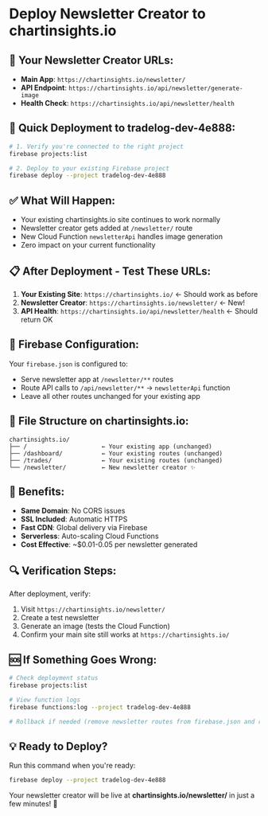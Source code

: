# Deploy Newsletter Creator to chartinsights.io

## 🎯 **Your Newsletter Creator URLs:**
- **Main App**: `https://chartinsights.io/newsletter/`
- **API Endpoint**: `https://chartinsights.io/api/newsletter/generate-image`
- **Health Check**: `https://chartinsights.io/api/newsletter/health`

## 🚀 **Quick Deployment to tradelog-dev-4e888:**

```bash
# 1. Verify you're connected to the right project
firebase projects:list

# 2. Deploy to your existing Firebase project
firebase deploy --project tradelog-dev-4e888
```

## ✅ **What Will Happen:**
- Your existing chartinsights.io site continues to work normally
- Newsletter creator gets added at `/newsletter/` route
- New Cloud Function `newsletterApi` handles image generation
- Zero impact on your current functionality

## 📋 **After Deployment - Test These URLs:**
1. **Your Existing Site**: `https://chartinsights.io/` ← Should work as before
2. **Newsletter Creator**: `https://chartinsights.io/newsletter/` ← New!
3. **API Health**: `https://chartinsights.io/api/newsletter/health` ← Should return OK

## 🔧 **Firebase Configuration:**
Your `firebase.json` is configured to:
- Serve newsletter app at `/newsletter/**` routes
- Route API calls to `/api/newsletter/**` → `newsletterApi` function
- Leave all other routes unchanged for your existing app

## 📁 **File Structure on chartinsights.io:**
```
chartinsights.io/
├── /                     ← Your existing app (unchanged)
├── /dashboard/           ← Your existing routes (unchanged)
├── /trades/              ← Your existing routes (unchanged)
└── /newsletter/          ← New newsletter creator ✨
```

## 🎉 **Benefits:**
- **Same Domain**: No CORS issues
- **SSL Included**: Automatic HTTPS
- **Fast CDN**: Global delivery via Firebase
- **Serverless**: Auto-scaling Cloud Functions
- **Cost Effective**: ~$0.01-0.05 per newsletter generated

## 🔍 **Verification Steps:**
After deployment, verify:
1. Visit `https://chartinsights.io/newsletter/`
2. Create a test newsletter
3. Generate an image (tests the Cloud Function)
4. Confirm your main site still works at `https://chartinsights.io/`

## 🆘 **If Something Goes Wrong:**
```bash
# Check deployment status
firebase projects:list

# View function logs
firebase functions:log --project tradelog-dev-4e888

# Rollback if needed (remove newsletter routes from firebase.json and redeploy)
```

## 💡 **Ready to Deploy?**
Run this command when you're ready:
```bash
firebase deploy --project tradelog-dev-4e888
```

Your newsletter creator will be live at **chartinsights.io/newsletter/** in just a few minutes! 🚀
